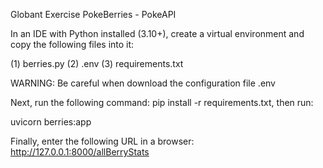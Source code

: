 Globant Exercise PokeBerries - PokeAPI

In an IDE with Python installed (3.10+), create a virtual environment and copy the following files into it:

(1) berries.py 
(2) .env 
(3) requirements.txt

WARNING: Be careful when download the configuration file .env

Next, run the following command: pip install -r requirements.txt, then run:

uvicorn berries:app

Finally, enter the following URL in a browser: http://127.0.0.1:8000/allBerryStats
